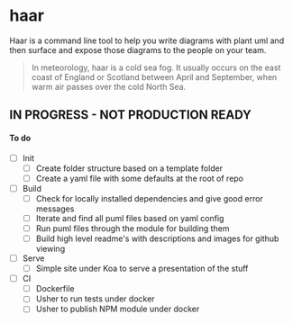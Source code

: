 # haar

Haar is a command line tool to help you write diagrams with plant uml and then surface and expose those diagrams to the people on your team.

> In meteorology, haar is a cold sea fog. It usually occurs on the east coast of England or Scotland between April and September, when warm air passes over the cold North Sea.

## IN PROGRESS - NOT PRODUCTION READY

#### To do

- [ ] Init
  - [ ] Create folder structure based on a template folder
  - [ ] Create a yaml file with some defaults at the root of repo

- [ ] Build
  - [ ] Check for locally installed dependencies and give good error messages
  - [ ] Iterate and find all puml files based on yaml config
  - [ ] Run puml files through the module for building them
  - [ ] Build high level readme's with descriptions and images for github viewing

- [ ] Serve
  - [ ] Simple site under Koa to serve a presentation of the stuff

- [ ] CI
  - [ ] Dockerfile
  - [ ] Usher to run tests under docker
  - [ ] Usher to publish NPM module under docker
